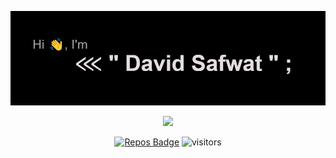 [<img src="https://github.com/DEViids2/DEViids2/blob/main/assets/download%20(7).png" alt="👋 Hi there! I'm (A Software Engineer)|https://deviids2.hashnode.dev)" title="👋 Hi there! I'm (A Software Engineer)|https://deviids2.hashnode.dev)"/>](https://deviids2.hashnode.dev)
<div align="center">
<img src="https://capsule-render.vercel.app/api?type=waving&color=auto&height=300&section=header&text=Hi%20there👋,%20I'm%20David%20Safwat&fontSize=50"/> 
  
[![Repos Badge](https://badges.pufler.dev/repos/DEViids2)](https://badges.pufler.dev)
![visitors](https://visitor-badge-reloaded.herokuapp.com/badge?page_id=DEViids2.DEViids2&color=3869FF)

</div>
